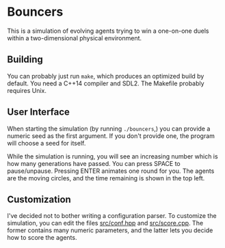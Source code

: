# Bouncers

This is a simulation of evolving agents trying to win a one-on-one duels within
a two-dimensional physical environment.

## Building

You can probably just run `make`, which produces an optimized build by default.
You need a C++14 compiler and SDL2. The Makefile probably requires Unix.

## User Interface

When starting the simulation (by running `./bouncers`,) you can provide a
numeric seed as the first argument. If you don't provide one, the program will
choose a seed for itself.

While the simulation is running, you will see an increasing number which is how
many generations have passed. You can press SPACE to pause/unpause. Pressing
ENTER animates one round for you. The agents are the moving circles, and the
time remaining is shown in the top left.

## Customization

I've decided not to bother writing a configuration parser. To customize the
simulation, you can edit the files [src/conf.hpp](src/conf.hpp) and
[src/score.cpp](src/score.cpp). The former contains many numeric parameters, and
the latter lets you decide how to score the agents.
